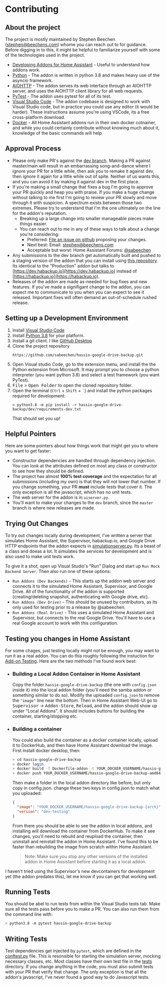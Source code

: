 # Contributing

## About the project

The project is mostly maintained by Stephen Beechen (stephen@beechens.com) whome you can reach out to for guidance. Before digging in to this, it might be helpful to familiarize yourself with some of the technologies used in the project.

- [Developing Addons for Home Assistant](https://developers.home-assistant.io/docs/add-ons) - Useful to understand how addons work.
- [Python](https://www.python.org/) - The addon is written in python 3.8 and makes heavy use of the asyncio framework.
- [AIOHTTP](https://docs.aiohttp.org/en/stable/) - The addon serves its web interface through an AIOHTTP server, and uses the AIOHTTP client library for all web requests.
- [PyTest](https://docs.pytest.org/en/latest/) - The addon uses pytest for all of its test.
- [Visual Studio Code](https://code.visualstudio.com/) - The addon codebase is designed to work with Visual Studio code, but in practice you could use any editor (it would be harder). These instructions assume you're using VSCode, its a free cross-platform download.
- [Docker](https://www.docker.com/) - All Home Assistant addons run in their own docker cotnainer, and while you could certainly contribute without knowing much about it, knowledge of the basic commands will help.

## Approval Process
 - Please only make PR's against the [dev branch](https://github.com/sabeechen/hassio-google-drive-backup/tree/dev).  Making a PR against master/main will result in an embarrassing song-and-dance where I ignore your PR for a little while, then ask you to remake it against dev, then ignore it again for a little while out of spite.  Neither of us wants this, and you can avoid it by making it against dev in the first place.
 - If you're making a small change that fixes a bug I'm going to approve your PR quickly and heap you with praise.  If you make a huge change without talking to me first I'm going to review your PR slowly and move through it with suspicion.  A spectrum exists between those two extremes.  Please try to understand that I'm the one ultimately on the line for the addon's reputation.
   - Breaking up a large change into smaller manageable pieces make things easier.
   - You can reach out to me in any of these ways to talk about a change you're considering:
     - Preferred: [File an issue on github](https://github.com/sabeechen/hassio-google-drive-backup/issues) proposing your changes.
     - Next best: Email: stephen@beechens.com
     - Acceptable but worst: Home Assistant Forums: [@sabeechen](https://community.home-assistant.io/u/sabeechen/summary)
 - Any submissions to the dev branch get automatically built and pushed to a staging version of the addon that you can install using [this repository](https://github.com/sabeechen/hgdb-dev-staging).  Its identical to the "Production" addon but talks to [https://dev.habackup.io](https://dev.habackup.io) instead of [https://habackup.io](https://habackup.io).
 - Releases of the addon are made as-needed for bug fixes and new features.  If you've made a signifigant change to the addon, you can expect me to communicate to you when you can expect to see it released.  Important fixes will often demand an out-of-schedule rushed release.
## Setting up a Development Environment

1. Install [Visual Studio Code](https://code.visualstudio.com/)
2. Install [Python 3.8](https://www.python.org/downloads/) for your platform.
3. Install a git client. I like [GitHub Desktop](https://desktop.github.com/)
4. Clone the project repository
   ```
   https://github.com/sabeechen/hassio-google-drive-backup.git
   ```
5. Open Visual studio Code, go to the extension menu, and install the the Python extension from Microsoft. It may prompt you to choose a python interpreter (you want python 3.8) and select a test framework (you want PyTest).
6. <kbd>File</kbd> > <kbd>Open Folder</kbd> to open the cloned repository folder.
7. Open the terminal (`Ctrl` + `Shift` + <code>`</code>) and install the python packages required for development:
   ```
   > python3.8 -m pip install -r hassio-google-drive-backup/dev/requirements-dev.txt
   ```
   That should set you up!

## Helpful Pointers

Here are some pointers about how things work that might get you to where you want to get faster:

- Constructor dependencies are handled through dependency injection. You can look at the attributes defined on most any class or constructor to see how they should be defined.
- The project has almost **100% test coverage** and the expectation for all submissions (including my own) is that they will not lower that number. If you change something, your PR **must** include tests that cover it. The only exception is all the javascript, which has no unit tests.
- The web server for the addon is in `uiserver.py`.
- You'll want to make your changes to the `dev` branch, since the `master` branch is where new releases are made.

## Trying Out Changes

To try out changes locally during development, I've written a server that simulates Home Assistant, the Supervisor, habackup.io, and Google Drive HTTP endpoints that the addon expects in [simulationserver.py](https://github.com/sabeechen/hassio-google-drive-backup/blob/master/hassio-google-drive-backup/dev/simulationserver.py). Its a beast of a class and doeas a lot. It simulates the services for development and is also used to make unit tests work.

To give it a shot, open up Visual Studio's "Run" Dialog and start up `Run Mock Backend Server`. Then also run one of these options:

- `Run Addons (Dev Backends)` - This starts up the addon web server and connects it to the simulated Home Assistant, Supervisor, and Google Drive. All of the functionality of the addon is supported (creating/deleting snapshot, authenticating with Google drive, etc).
- `Run Addons (Dev Drive)` - This should be unused by contributors, as its only used for testing prior to a release by @sabeechen.
- `Run Addons (Real Drive)` - This uses a simulated Home Assistant and Supervisor, but connects to the real Google Drive. You'll have to use a real Google account to work with this configuration.

## Testing you changes in Home Assistant

For some chages, just testing locally might not be enough, you may want to run it as a real addon. You can do this roughly following the instuction for [Add-on Testing](https://developers.home-assistant.io/docs/add-ons/testing#local-build). Here are the two methods I've found work best:

- ### Building a Local Addon Container in Home Assistant
  Copy the folder `hassio-google-drive-backup` (the one with `config.json` inside it) into the local addon folder (you'll need the samba addon or something similar to do so). Modify the uploaded `config.json` to remove the `"image"` line near the bottom. Then in Home Assistant Web-UI go to <kbd>Supervisor</kbd> -> <kbd>Addon-Store</kbd>, <kbd>Reload</kbd>, and the addon should show up under "Local Addons". It should includes buttons for building the container, starting/stopping etc.
- ### Building a container
  You could also build the container as a docker container locally, upload it to DockerHub, and then have Home Assistant download the image. First install docker desktop, then:
  ```bash
  > cd hassio-google-drive-backup
  > docker login
  > docker build -f Dockerfile-addon -t YOUR_DOCKER_USERNAME/hassio-google-drive-backup-amd64:dev_testing --build-arg BUILD_FROM=homeassistant/amd64-base .
  > docker push YOUR_DOCKER_USERNAME/hassio-google-drive-backup-amd64:dev-testing
  ```
  Then make a folder in the local addon directory like before, but only copy in config.json. change these two keys in config.json to match what you uploaded:
  ```json
  {
    "image": "YOUR_DOCKER_USERNAME/hassio-google-drive-backup-{arch}",
    "version": "dev-testing"
  }
  ```
  From there you should be able to see the addon in local addons, and installing will download the container from DockerHub. To make it see changes, you'll need to rebuild and reupload the container, then uninstall and reinstall the addon in Home Assistant. I've found this to be faster than rebuilding the image from scratch within Home Assistant.
  > Note: Make sure you stop any other versions of the installed addon in Home Assistant before starting it as a local addon.

I haven't tried using the Supervisor's new devcontainers for development yet (the addon predates this), let me know if you can get that working well.

## Running Tests

You should be abel to run tests from within the Visual Studio tests tab. Make sure all the tests pass before you to make a PR. You can also run them from the command line with:

```bash
> python3.8 -m pytest hassio-google-drive-backup
```

## Writing Tests

Test dependencies get injected by `pytest`, which are defined in the [conftest.py](https://github.com/sabeechen/hassio-google-drive-backup/blob/master/hassio-google-drive-backup/tests/conftest.py) file. This is resonsible for starting the simulation server, mocking necessary classes, etc.
Most classes have their own test file in the [tests](https://github.com/sabeechen/hassio-google-drive-backup/tree/master/hassio-google-drive-backup/tests) directory. If you change anything in the code, you must also submit tests with your PR that verify that change. The only exception is that all the addon's javascript, I've never found a good way to do Javascript tests.
